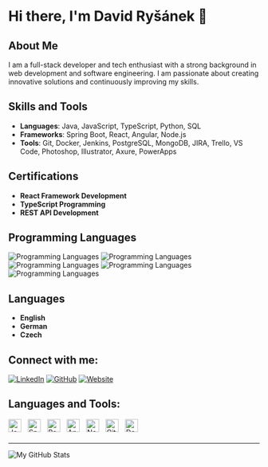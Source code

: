 # Hi there, I'm David Ryšánek 👋

## About Me

I am a full-stack developer and tech enthusiast with a strong background in web development and software engineering. I am passionate about creating innovative solutions and continuously improving my skills.

## Skills and Tools

- **Languages**: Java, JavaScript, TypeScript, Python, SQL
- **Frameworks**: Spring Boot, React, Angular, Node.js
- **Tools**: Git, Docker, Jenkins, PostgreSQL, MongoDB, JIRA, Trello, VS Code, Photoshop, Illustrator, Axure, PowerApps

## Certifications

- **React Framework Development**
- **TypeScript Programming**
- **REST API Development**

## Programming Languages

![Programming Languages](https://img.shields.io/badge/HTML%20%26%20CSS-90%25-yellow?style=for-the-badge)
![Programming Languages](https://img.shields.io/badge/JavaScript-80%25-yellow?style=for-the-badge)
![Programming Languages](https://img.shields.io/badge/Python-70%25-yellow?style=for-the-badge)
![Programming Languages](https://img.shields.io/badge/AI-60%25-yellow?style=for-the-badge)
![Programming Languages](https://img.shields.io/badge/Java-50%25-yellow?style=for-the-badge)

## Languages

- **English**
- **German**
- **Czech**

## Connect with me:

[![LinkedIn](https://img.shields.io/badge/-LinkedIn-blue?style=for-the-badge&logo=linkedin&logoColor=white)](https://www.linkedin.com/in/david-rysanek)
[![GitHub](https://img.shields.io/badge/-GitHub-black?style=for-the-badge&logo=github&logoColor=white)](https://github.com/david-rysanek)
[![Website](https://img.shields.io/website?label=My%20Portfolio&style=for-the-badge&url=https%3A%2F%2Fweb-cv-wine.vercel.app)](https://web-cv-wine.vercel.app)

## Languages and Tools:

[<img align="left" alt="Java" width="26px" src="https://cdn.jsdelivr.net/gh/devicons/devicon/icons/java/java-original.svg" style="padding-right:10px;" />][website]
[<img align="left" alt="Spring Boot" width="26px" src="https://cdn.jsdelivr.net/gh/devicons/devicon/icons/spring/spring-original.svg" style="padding-right:10px;" />][website]
[<img align="left" alt="React" width="26px" src="https://cdn.jsdelivr.net/gh/devicons/devicon/icons/react/react-original.svg" style="padding-right:10px;" />][website]
[<img align="left" alt="Angular" width="26px" src="https://cdn.jsdelivr.net/gh/devicons/devicon/icons/angularjs/angularjs-original.svg" style="padding-right:10px;" />][website]
[<img align="left" alt="Node.js" width="26px" src="https://cdn.jsdelivr.net/gh/devicons/devicon/icons/nodejs/nodejs-original.svg" style="padding-right:10px;" />][website]
[<img align="left" alt="Git" width="26px" src="https://cdn.jsdelivr.net/gh/devicons/devicon/icons/git/git-original.svg" style="padding-right:10px;" />][website]
[<img align="left" alt="Docker" width="26px" src="https://cdn.jsdelivr.net/gh/devicons/devicon/icons/docker/docker-original.svg" style="padding-right:10px;" />][website]

<br />
<br />

---

</details>

  <img align="center" alt="My GitHub Stats" src="https://github-readme-stats.vercel.app/api?username=RysanekDavid&show_icons=true&hide_border=false&title_color=ff652f&icon_color=FFE400&bg_color=09131B&text_color=ffffff&border_color=0c1a25" />

[website]: https://web-cv-wine.vercel.app
